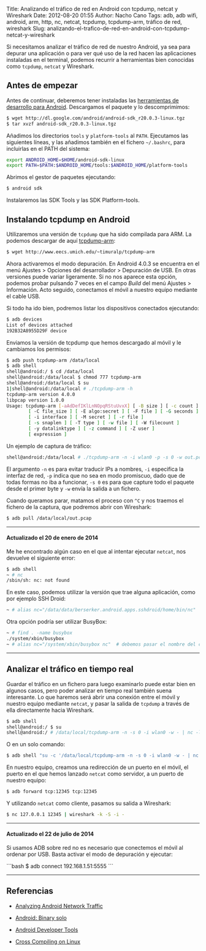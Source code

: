 Title: Analizando el tráfico de red en Android con tcpdump, netcat y Wireshark
Date: 2012-08-20 01:55
Author: Nacho Cano
Tags: adb, adb wifi, android, arm, http, nc, netcat, tcpdump, tcpdump-arm, tráfico de red, wireshark
Slug: analizando-el-trafico-de-red-en-android-con-tcpdump-netcat-y-wireshark

Si necesitamos analizar el tráfico de red de nuestro Android, ya sea
para depurar una aplicación o para ver qué uso de la red hacen las
aplicaciones instaladas en el terminal, podemos recurrir a herramientas
bien conocidas como `tcpdump`, `netcat` y Wireshark.


Antes de empezar
----------------

Antes de continuar, deberemos tener instaladas las [herramientas de
desarrollo para Android][]. Descargamos el paquete y lo descomprimimos:

```bash
$ wget http://dl.google.com/android/android-sdk_r20.0.3-linux.tgz
$ tar xvzf android-sdk_r20.0.3-linux.tgz
```

Añadimos los directorios `tools` y `platform-tools` al `PATH`.
Ejecutamos las siguientes líneas, y las añadimos también en el fichero
`~/.bashrc`, para incluirlas en el PATH del sistema:

```bash
export ANDROID_HOME=$HOME/android-sdk-linux
export PATH=$PATH:$ANDROID_HOME/tools:$ANDROID_HOME/platform-tools
```

Abrimos el gestor de paquetes ejecutando:

```bash
$ android sdk
```

Instalaremos las SDK Tools y las SDK Platform-tools.

Instalando tcpdump en Android
-----------------------------

Utilizaremos una versión de `tcpdump` que ha sido compilada para ARM. La
podemos descargar de aquí [tcpdump-arm][]:

```bash
$ wget http://www.eecs.umich.edu/~timuralp/tcpdump-arm
```

Ahora activaremos el modo depuración. En Android 4.0.3 se encuentra en
el menú Ajustes > Opciones del desarrollador > Depuración de USB. En
otras versiones puede variar ligeramente. Si no nos aparece esta opción,
podemos probar pulsando 7 veces en el campo _Build_ del menú Ajustes >
Información. Acto seguido, conectamos el móvil a nuestro equipo mediante
el cable USB.

Si todo ha ido bien, podremos listar los dispositivos conectados
ejecutando:

```bash
$ adb devices
List of devices attached
192B32A8955D29F device
```

Enviamos la versión de tcpdump que hemos descargado al móvil y le
cambiamos los permisos:

```bash
$ adb push tcpdump-arm /data/local
$ adb shell
shell@android:/ $ cd /data/local
shell@android:/data/local $ chmod 777 tcpdump-arm
shell@android:/data/local $ su
1|shell@android:/data/local # ./tcpdump-arm -h
tcpdump-arm version 4.0.0
libpcap version 1.0.0
Usage: tcpdump-arm [-aAdDefIKlLnNOpqRStuUvxX] [ -B size ] [ -c count ]
        [ -C file_size ] [ -E algo:secret ] [ -F file ] [ -G seconds ]
        [ -i interface ] [ -M secret ] [ -r file ]
        [ -s snaplen ] [ -T type ] [ -w file ] [ -W filecount ]
        [ -y datalinktype ] [ -z command ] [ -Z user ]
        [ expression ]
```

Un ejemplo de captura de tráfico:

```bash
shell@android:/data/local # ./tcpdump-arm -n -i wlan0 -p -s 0 -w out.pcap
```

El argumento `-n` es para evitar traducir IPs a nombres, `-i` especifica la
interfaz de red, `-p` indica que no sea en modo promiscuo, dado que de
todas formas no iba a funcionar, `-s 0` es para que capture todo el
paquete desde el primer byte y `-w` envía la salida a un fichero.

Cuando queramos parar, matamos el proceso con `^C` y nos traemos el
fichero de la captura, que podremos abrir con Wireshark:

```bash
$ adb pull /data/local/out.pcap
```

* * * * *

#### Actualizado el 20 de enero de 2014

Me he encontrado algún caso en el que al intentar ejecutar `netcat`, nos
devuelve el siguiente error:

```bash
$ adb shell
~ # nc
/sbin/sh: nc: not found
```

En este caso, podemos utilizar la versión que trae alguna aplicación,
como por ejemplo SSH Droid:

```bash
~ # alias nc="/data/data/berserker.android.apps.sshdroid/home/bin/nc"
```

Otra opción podría ser utilizar BusyBox:

```bash
~ # find . -name busybox
./system/xbin/busybox
~ # alias nc="/system/xbin/busybox nc"  # debemos pasar el nombre del comando
```

* * * * *

Analizar el tráfico en tiempo real
----------------------------------

Guardar el tráfico en un fichero para luego examinarlo puede estar bien
en algunos casos, pero poder analizar en tiempo real también suena
interesante. Lo que haremos será abrir una conexión entre el móvil y
nuestro equipo mediante `netcat`, y pasar la salida de `tcpdump` a
través de ella directamente hacia Wireshark.

```bash
$ adb shell
shell@android:/ $ su
shell@android:/ # /data/local/tcpdump-arm -n -s 0 -i wlan0 -w - | nc -l -p 12345
```

O en un solo comando:

```bash
$ adb shell "su -c '/data/local/tcpdump-arm -n -s 0 -i wlan0 -w - | nc -l -p 12345'"
```

En nuestro equipo, creamos una redirección de un puerto en el móvil, el
puerto en el que hemos lanzado `netcat` como servidor, a un puerto de
nuestro equipo:

```bash
$ adb forward tcp:12345 tcp:12345
```

Y utilizando `netcat` como cliente, pasamos su salida a Wireshark:

```bash
$ nc 127.0.0.1 12345 | wireshark -k -S -i -
```

* * * * *

#### Actualizado el 22 de julio de 2014

Si usamos ADB sobre red no es necesario que conectemos el móvil al
ordenar por USB. Basta activar el modo de depuración y ejecutar:

</p>
```bash
$ adb connect 192.168.1.51:5555
```

* * * * *

Referencias
-----------

- [Analyzing Android Network Traffic][]
- [Android: Binary solo][]
- [Android Developer Tools][herramientas de desarrollo para Android]
- [Cross Compiling on Linux][]

  [herramientas de desarrollo para Android]: http://developer.android.com/tools/index.html
    "herramientas de desarrollo para Android"
  [tcpdump-arm]: http://www.eecs.umich.edu/~timuralp/tcpdump-arm
    "tcpdump-arm"
  [Analyzing Android Network Traffic]: http://mobile.tutsplus.com/tutorials/android/analyzing-android-network-traffic/
    "Analyzing Android Network Traffic"
  [Android: Binary solo]: http://nerdjusttyped.blogspot.com.es/2009/03/android-binary-solo.html
    "Android: Binary solo"
  [Cross Compiling on Linux]: http://wiki.neurostechnology.com/index.php/Cross_Compiling_on_Linux
    "Cross Compiling on Linux"
